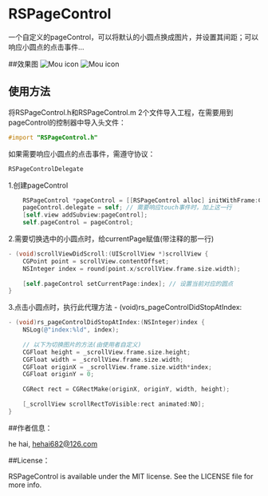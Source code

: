 # RSPageControl
一个自定义的pageControl，可以将默认的小圆点换成图片，并设置其间距；可以响应小圆点的点击事件...

##效果图
![Mou icon](https://github.com/riversea2015/RSPageControl/blob/master/pageControl_1.png?raw=true)
![Mou icon](https://github.com/riversea2015/RSPageControl/blob/master/pageControl_3.gif?raw=true)

## 使用方法

将RSPageControl.h和RSPageControl.m 2个文件导入工程，在需要用到pageControl的控制器中导入头文件：
```objective-c
#import "RSPageControl.h"
```

如果需要响应小圆点的点击事件，需遵守协议：
```objective-c
RSPageControlDelegate
```

1.创建pageControl
```objective-c
    RSPageControl *pageControl = [[RSPageControl alloc] initWithFrame:CGRectMake(pX, pY, pWidth, pHeight) normalImage:[UIImage imageNamed:@"choice_carousel_default"] highlightedImage:[UIImage imageNamed:@"choice_carousel_current"] dotsNumber:4 dotLength:12 dotHeight:5 dotGap:30];
    pageControl.delegate = self; // 需要响应touch事件时，加上这一行
    [self.view addSubview:pageControl];
    self.pageControl = pageControl;
```

2.需要切换选中的小圆点时，给currentPage赋值(带注释的那一行)
```objective-c
- (void)scrollViewDidScroll:(UIScrollView *)scrollView {
    CGPoint point = scrollView.contentOffset;
    NSInteger index = round(point.x/scrollView.frame.size.width);
    
    [self.pageControl setCurrentPage:index]; // 设置当前对应的圆点
}
```

3.点击小圆点时，执行此代理方法 - (void)rs_pageControlDidStopAtIndex:
```objective-c
- (void)rs_pageControlDidStopAtIndex:(NSInteger)index {
    NSLog(@"index:%ld", index);
    
    // 以下为切换图片的方法(由使用者自定义)
    CGFloat height = _scrollView.frame.size.height;
    CGFloat width = _scrollView.frame.size.width;
    CGFloat originX = _scrollView.frame.size.width*index;
    CGFloat originY = 0;
    
    CGRect rect = CGRectMake(originX, originY, width, height);
    
    [_scrollView scrollRectToVisible:rect animated:NO];
}
```
##作者信息：

he hai, hehai682@126.com

##License：

RSPageControl is available under the MIT license. See the LICENSE file for more info.
